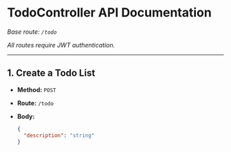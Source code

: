 # TodoController API Documentation

_Base route: `/todo`_

_All routes require JWT authentication._

---

## 1. Create a Todo List

- **Method:** `POST`
- **Route:** `/todo`
- **Body:**

  ```json
  {
    "description": "string"
  }
